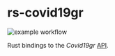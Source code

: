 # rs-covid19gr

 
![example workflow](https://github.com/l-const/rs-covid19gr/actions/workflows/rust.yml/badge.svg)

Rust bindings to the *Covid19gr* [API](https://github.com/Covid-19-Response-Greece/covid19-greece-api).
